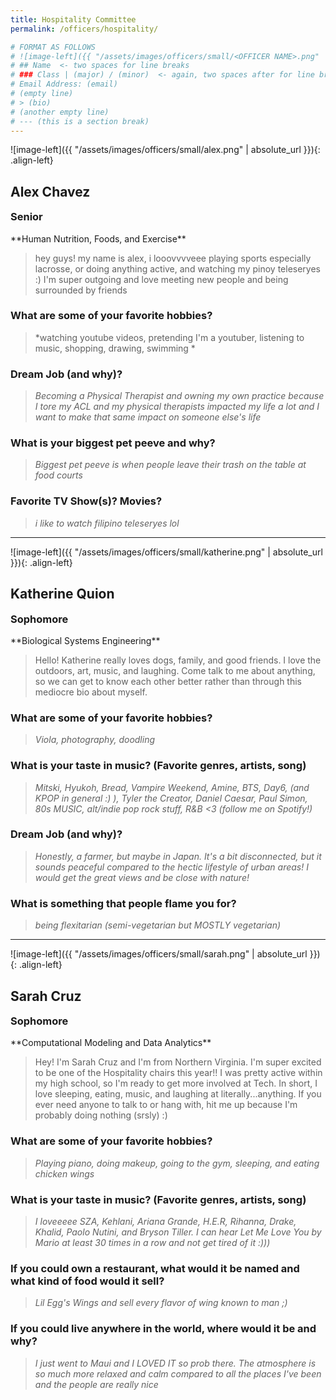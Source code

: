 ```yaml
---
title: Hospitality Committee
permalink: /officers/hospitality/

# FORMAT AS FOLLOWS
# ![image-left]({{ "/assets/images/officers/small/<OFFICER NAME>.png" | absolute_url }}){: .align-left}
# ## Name  <- two spaces for line breaks
# ### Class | (major) / (minor)  <- again, two spaces after for line breaks
# Email Address: (email)
# (empty line)
# > (bio)
# (another empty line)
# --- (this is a section break)
---
```


![image-left]({{ "/assets/images/officers/small/alex.png" | absolute_url }}){: .align-left}
## Alex Chavez
<p style="margin-bottom: 0.45em; padding: 0"><a href="https://www.instagram.com/lexionboard_/" style="margin: 0; padding: 0"><i class="fa fa-2x fa-fw fa-instagram" style="color: #494e48"></i></a>
<a href="mailto:alexc14@vt.edu" style="margin: 0; padding: 0"><i class="fa fa-2x fa-fw fa-envelope" style="color: #494e48"></i></a></p>
<h3 style="margin-top: 0">Senior</h3>
**Human Nutrition, Foods, and Exercise**   

> hey guys! my name is alex, i looovvvveee playing sports especially lacrosse, or doing anything active, and watching my pinoy teleseryes :) I'm super outgoing and love meeting new people and being surrounded by friends

### **What are some of your favorite hobbies?**

> *watching youtube videos, pretending I'm a youtuber, listening to music, shopping, drawing, swimming *

### **Dream Job (and why)?**

> *Becoming a Physical Therapist and owning my own practice because I tore my ACL and my physical therapists impacted my life a lot and I want to make that same impact on someone else's life*

### **What is your biggest pet peeve and why?**

> *Biggest pet peeve is when people leave their trash on the table at food courts*

### **Favorite TV Show(s)? Movies?**

> *i like to watch filipino teleseryes lol*

---

![image-left]({{ "/assets/images/officers/small/katherine.png" | absolute_url }}){: .align-left}
## Katherine Quion
<p style="margin-bottom: 0.45em; padding: 0"><a href="https://twitter.com/katquion" style="color: #494e48"><i class="fa fa-2x fa-fw fa-twitter"></i></a>
<a href="https://www.instagram.com/miguel_rillo/" style="margin: 0; padding: 0"><i class="fa fa-2x fa-fw fa-instagram" style="color: #494e48"></i></a>
<a href="mailto:katquion@vt.edu" style="margin: 0; padding: 0"><i class="fa fa-2x fa-fw fa-envelope" style="color: #494e48"></i></a></p>
<h3 style="margin-top: 0">Sophomore</h3>
**Biological Systems Engineering**  


> Hello! Katherine really loves dogs, family, and good friends. I love the outdoors, art, music, and laughing. Come talk to me about anything, so we can get to know each other better rather than through this mediocre bio about myself.

### **What are some of your favorite hobbies?**

> *Viola, photography, doodling*

### **What is your taste in music? (Favorite genres, artists, song)**

> *Mitski, Hyukoh, Bread, Vampire Weekend, Amine, BTS, Day6, (and KPOP in general :) ), Tyler the Creator, Daniel Caesar, Paul Simon, 80s MUSIC, alt/indie pop rock stuff, R&B <3 (follow me on Spotify!)*

### **Dream Job (and why)?**

> *Honestly, a farmer, but maybe in Japan. It's a bit disconnected, but it sounds peaceful compared to the hectic lifestyle of urban areas! I would get the great views and be close with nature!*

### **What is something that people flame you for?**

> *being flexitarian (semi-vegetarian but MOSTLY vegetarian)*

---

![image-left]({{ "/assets/images/officers/small/sarah.png" | absolute_url }}){: .align-left}
## Sarah Cruz
<p style="margin-bottom: 0.45em; padding: 0"><a href="https://www.instagram.com/sarahcruz__/" style="margin: 0; padding: 0"><i class="fa fa-2x fa-fw fa-instagram" style="color: #494e48"></i></a>
<a href="mailto:scruz731@vt.edu" style="margin: 0; padding: 0"><i class="fa fa-2x fa-fw fa-envelope" style="color: #494e48"></i></a></p>
<h3 style="margin-top: 0">Sophomore</h3>
**Computational Modeling and Data Analytics**  

> Hey! I'm Sarah Cruz and I'm from Northern Virginia. I'm super excited to be one of the Hospitality chairs this year!! I was pretty active within my high school, so I'm ready to get more involved at Tech. In short, I love sleeping, eating, music, and laughing at literally...anything. If you ever need anyone to talk to or hang with, hit me up because I'm probably doing nothing (srsly) :)

### **What are some of your favorite hobbies?**

> *Playing piano, doing makeup, going to the gym, sleeping, and eating chicken wings*

### **What is your taste in music? (Favorite genres, artists, song)**

> *I loveeeee SZA,  Kehlani, Ariana Grande, H.E.R, Rihanna, Drake, Khalid, Paolo Nutini, and Bryson Tiller. I can hear Let Me Love You by Mario at least 30 times in a row and not get tired of it :)))*

### **If you could own a restaurant, what would it be named and what kind of food would it sell?**

> *Lil Egg's Wings and sell every flavor of wing known to man ;)*

### **If you could live anywhere in the world, where would it be and why?**

> *I just went to Maui and I LOVED IT so prob there. The atmosphere is so much more relaxed and calm compared to all the places I've been and the people are really nice*

